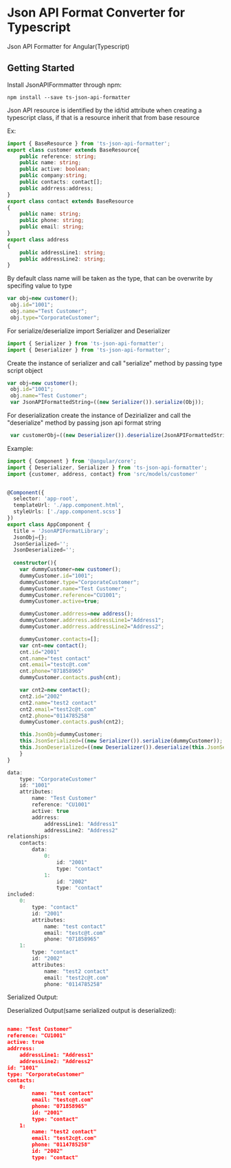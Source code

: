 # Json API Format Converter for Typescript

Json API Formatter for Angular(Typescript)
## Getting Started
Install JsonAPIFormmatter through npm:
```angular2html
npm install --save ts-json-api-formatter
```
Json API resource is identified by the id/tid attribute
when creating a typescript class, if that is a resource inherit that from base resource

Ex:
```typescript
import { BaseResource } from 'ts-json-api-formatter';
export class customer extends BaseResource{
    public reference: string;  
    public name: string;
    public active: boolean;  
    public company:string;   
    public contacts: contact[];
    public addrress:address;
}
export class contact extends BaseResource
{
    public name: string;
    public phone: string;
    public email: string;
}
export class address
{
    public addressLine1: string;
    public addressLine2: string;
}

```
By default class name will be taken as the type, that can be overwrite by specifing value to type
```typescript
var obj=new customer();
 obj.id="1001";
 obj.name="Test Customer";
 obj.type="CorporateCustomer";
```

For serialize/deserialize import Serializer and Deserializer

```typescript
import { Serializer } from 'ts-json-api-formatter';
import { Deserializer } from 'ts-json-api-formatter';
```

Create the instance of serializer and call "serialize" method by passing type script object
```typescript
var obj=new customer();
 obj.id="1001";
 obj.name="Test Customer";
 var JsonAPIFormattedString=((new Serializer()).serialize(Obj));
```
For deserialization create the instance of Dezirializer and call the "deserialize" method by passing json api format string
```typescript
 var customerObj=((new Deserializer()).deserialize(JsonAPIFormattedString));
```
Example: 

```typescript
import { Component } from '@angular/core';
import { Deserializer, Serializer } from 'ts-json-api-formatter';
import {customer, address, contact} from 'src/models/customer'


@Component({
  selector: 'app-root',
  templateUrl: './app.component.html',
  styleUrls: ['./app.component.scss']
})
export class AppComponent {
  title = 'JsonAPIFormatLibrary';
  JsonObj={};
  JsonSerialized='';
  JsonDeserialized='';
  
  constructor(){
    var dummyCustomer=new customer();
    dummyCustomer.id="1001";
    dummyCustomer.type="CorporateCustomer";
    dummyCustomer.name="Test Customer";
    dummyCustomer.reference="CU1001";
    dummyCustomer.active=true;    

    dummyCustomer.addrress=new address();
    dummyCustomer.addrress.addressLine1="Address1";
    dummyCustomer.addrress.addressLine2="Address2";

    dummyCustomer.contacts=[];
    var cnt=new contact();
    cnt.id="2001" 
    cnt.name="test contact"
    cnt.email="testc@t.com"
    cnt.phone="071858965"
    dummyCustomer.contacts.push(cnt);

    var cnt2=new contact();
    cnt2.id="2002" 
    cnt2.name="test2 contact"
    cnt2.email="test2c@t.com"
    cnt2.phone="0114785258"
    dummyCustomer.contacts.push(cnt2);

    this.JsonObj=dummyCustomer;
    this.JsonSerialized=((new Serializer()).serialize(dummyCustomer));
    this.JsonDeserialized=((new Deserializer()).deserialize(this.JsonSerialized));
    }
}
```
```javascript
data:
    type: "CorporateCustomer"
    id: "1001"
    attributes:
        name: "Test Customer"
        reference: "CU1001"
        active: true
        addrress:
            addressLine1: "Address1"
            addressLine2: "Address2"
relationships:
    contacts:
        data:
            0:
                id: "2001"
                type: "contact"
            1:
                id: "2002"
                type: "contact"
included:
    0:
        type: "contact"
        id: "2001"
        attributes:
            name: "test contact"
            email: "testc@t.com"
            phone: "071858965"
    1:
        type: "contact"
        id: "2002"
        attributes:
            name: "test2 contact"
            email: "test2c@t.com"
            phone: "0114785258"
```
Serialized Output:


Deserialized Output(same serialized output is deserialized):

```json

name: "Test Customer"
reference: "CU1001"
active: true
addrress:
    addressLine1: "Address1"
    addressLine2: "Address2"
id: "1001"
type: "CorporateCustomer"
contacts:
    0:
        name: "test contact"
        email: "testc@t.com"
        phone: "071858965"
        id: "2001"
        type: "contact"
    1:
        name: "test2 contact"
        email: "test2c@t.com"
        phone: "0114785258"
        id: "2002"
        type: "contact"
```